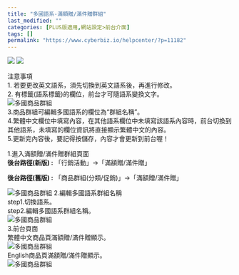 ```yaml
---
title: "多國語系-滿額贈/滿件贈群組"
last_modified: ""
categories: [PLUS版適用,網站設定>前台介面]
tags: []
permalink: "https://www.cyberbiz.io/helpcenter/?p=11182"
---
```


![](https://www.cyberbiz.io/helpcenter/wp-content/uploads/PLUS版3.png)
![](https://www.cyberbiz.io/support/wp-content/uploads/2021/08/多國版本圖.png)  

注意事項  
1\. 若要更改英文語系，須先切換到英文語系後，再進行修改。  
2\. 有標籤(語系標籤)的欄位，前台才可隨語系變換文字。  
![多國商品群組](https://www.cyberbiz.co/support/wp-content/uploads/2020/05/多國-商品群組01.png)  
3.商品群組可編輯多國語系的欄位為“群組名稱”。  
4.繁體中文欄位中填寫內容，在其他語系欄位中未填寫該語系內容時，前台切換到其他語系，未填寫的欄位資訊將直接顯示繁體中文的內容。  
5.更新完內容後，要記得按儲存，內容才會更新到前台喔！  

1.進入滿額贈/滿件贈群組頁面  
**後台路徑(新版) :** 「行銷活動」→「滿額贈/滿件贈」  

**後台路徑(舊版) :** 「商品群組(分類/促銷)」→「滿額贈/滿件贈」  

![多國商品群組](https://www.cyberbiz.co/support/wp-content/uploads/2020/05/多國-滿額贈群組01.png) 2.編輯多國語系群組名稱  
step1.切換語系。  
step2.編輯多國語系群組名稱。  
![多國商品群組](https://www.cyberbiz.co/support/wp-content/uploads/2020/05/多國-滿額贈群組02.png)  
3.前台頁面  
繁體中文商品頁滿額贈/滿件贈顯示。  
![多國商品群組](https://www.cyberbiz.co/support/wp-content/uploads/2020/05/多國-滿額贈群組03.png)  
English商品頁滿額贈/滿件贈顯示。  
![多國商品群組](https://www.cyberbiz.co/support/wp-content/uploads/2020/05/多國-滿額贈群組04.png)  

